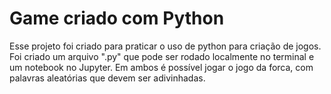 # Game criado com Python

Esse projeto foi criado para praticar o uso de python para criação de jogos.
Foi criado um arquivo ".py" que pode ser rodado localmente no terminal e um notebook no Jupyter. Em ambos é possível jogar o jogo da forca, com palavras aleatórias que devem ser adivinhadas.

